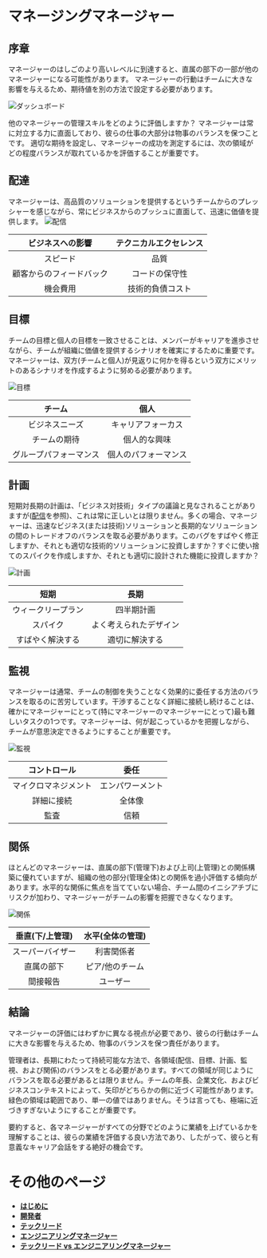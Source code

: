# マネージングマネージャー

## 序章

マネージャーのはしごのより高いレベルに到達すると、直属の部下の一部が他のマネージャーになる可能性があります。
マネージャーの行動はチームに大きな影響を与えるため、期待値を別の方法で設定する必要があります。

![ダッシュボード](/charts/dashboard.png)

他のマネージャーの管理スキルをどのように評価しますか？
マネージャーは常に対立する力に直面しており、彼らの仕事の大部分は物事のバランスを保つことです。
適切な期待を設定し、マネージャーの成功を測定するには、次の領域がどの程度バランスが取れているかを評価することが重要です。


## 配達

マネージャーは、高品質のソリューションを提供するというチームからのプレッシャーを感じながら、常にビジネスからのプッシュに直面して、迅速に価値を提供します。
![配信](/charts/dashboard-delivery.png)

|ビジネスへの影響|テクニカルエクセレンス|
|:---:|:---:|
|スピード|品質|
|顧客からのフィードバック|コードの保守性|
|機会費用|技術的負債コスト|


## 目標

チームの目標と個人の目標を一致させることは、メンバーがキャリアを進歩させながら、チームが組織に価値を提供するシナリオを確実にするために重要です。マネージャーは、双方(チームと個人)が見返りに何かを得るという双方にメリットのあるシナリオを作成するように努める必要があります。

![目標](/charts/dashboard-goals.png)

|チーム|個人|
|:---:|:---:|
|ビジネスニーズ|キャリアフォーカス|
|チームの期待|個人的な興味|
|グループパフォーマンス|個人のパフォーマンス|


## 計画

短期対長期の計画は、「ビジネス対技術」タイプの議論と見なされることがありますが([配信](#delivery)を参照)、これは常に正しいとは限りません。多くの場合、マネージャーは、迅速なビジネス(または技術)ソリューションと長期的なソリューションの間のトレードオフのバランスを取る必要があります。このバグをすばやく修正しますか、それとも適切な技術的ソリューションに投資しますか？すぐに使い捨てのスパイクを作成しますか、それとも適切に設計された機能に投資しますか？

![計画](/charts/dashboard-planning.png)

|短期|長期|
|:---:|:---:|
|ウィークリープラン|四半期計画|
|スパイク|よく考えられたデザイン|
|すばやく解決する|適切に解決する|


## 監視

マネージャーは通常、チームの制御を失うことなく効果的に委任する方法のバランスを取るのに苦労しています。干渉することなく詳細に接続し続けることは、確かにマネージャーにとって(特にマネージャーのマネージャーにとって)最も難しいタスクの1つです。マネージャーは、何が起こっているかを把握しながら、チームが意思決定できるようにすることが重要です。

![監視](/charts/dashboard-oversight.png)

|コントロール|委任|
|:---:|:---:|
|マイクロマネジメント|エンパワーメント|
|詳細に接続|全体像|
|監査|信頼|

## 関係

ほとんどのマネージャーは、直属の部下(管理下)および上司(上管理)との関係構築に優れていますが、組織の他の部分(管理全体)との関係を過小評価する傾向があります。水平的な関係に焦点を当てていない場合、チーム間のイニシアチブにリスクが加わり、マネージャーがチームの影響を把握できなくなります。

![関係](/charts/dashboard-relationships.png)

|垂直(下/上管理)|水平(全体の管理)|
|:---:|:---:|
|スーパーバイザー|利害関係者|
|直属の部下|ピア/他のチーム|
|間接報告|ユーザー|

## 結論

マネージャーの評価にはわずかに異なる視点が必要であり、彼らの行動はチームに大きな影響を与えるため、物事のバランスを保つ責任があります。

管理者は、長期にわたって持続可能な方法で、各領域(配信、目標、計画、監視、および関係)のバランスをとる必要があります。すべての領域が同じようにバランスを取る必要があるとは限りません。チームの年長、企業文化、およびビジネスコンテキストによって、矢印がどちらかの側に近づく可能性があります。緑色の領域は範囲であり、単一の値ではありません。そうは言っても、極端に近づきすぎないようにすることが重要です。

要約すると、各マネージャーがすべての分野でどのように業績を上げているかを理解することは、彼らの業績を評価する良い方法であり、したがって、彼らと有意義なキャリア会話をする絶好の機会です。

# その他のページ

* [**はじめに**](README.md)
* [**開発者**](Developer.md)
* [**テックリード**](TechLead.md)
* [**エンジニアリングマネージャー**](EngineeringManager.md)
* [**テックリード vs エンジニアリングマネージャー**](TechLead-EngineeringManager.md)
